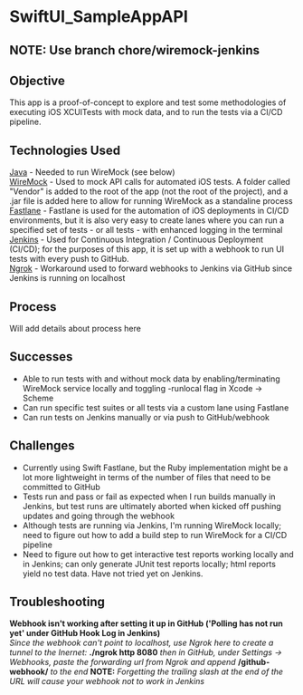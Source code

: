 # SwiftUI_SampleAppAPI

## NOTE: Use branch chore/wiremock-jenkins

## Objective
This app is a proof-of-concept to explore and test some methodologies of executing iOS XCUITests with mock data, and to run the tests via a CI/CD pipeline. 

## Technologies Used
[Java](https://www.oracle.com/java/technologies/downloads/#jdk21-mac) - Needed to run WireMock (see below)  
[WireMock](https://wiremock.org/docs/download-and-installation/) - Used to mock API calls for automated iOS tests. A folder called "Vendor" is added to the root of the app (not the root of the project), and a .jar file is added here to allow for running WireMock as a standaline process  
[Fastlane](https://docs.fastlane.tools/getting-started/ios/running-tests/) - Fastlane is used for the automation of iOS deployments in CI/CD environments, but it is also very easy to create lanes where you can run a specified set of tests - or all tests - with enhanced logging in the terminal  
[Jenkins](https://www.jenkins.io/) - Used for Continuous Integration / Continuous Deployment (CI/CD); for the purposes of this app, it is set up with a webhook to run UI tests with every push to GitHub.  
[Ngrok](https://ngrok.com/download) - Workaround used to forward webhooks to Jenkins via GitHub since Jenkins is running on localhost  

## Process
Will add details about process here

## Successes
- Able to run tests with and without mock data by enabling/terminating WireMock service locally and toggling -runlocal flag in Xcode -> Scheme
- Can run specific test suites or all tests via a custom lane using Fastlane
- Can run tests on Jenkins manually or via push to GitHub/webhook 

## Challenges
- Currently using Swift Fastlane, but the Ruby implementation might be a lot more lightweight in terms of the number of files that need to be committed to GitHub
- Tests run and pass or fail as expected when I run builds manually in Jenkins, but test runs are ultimately aborted when kicked off pushing updates and going through the webhook
- Although tests are running via Jenkins, I'm running WireMock locally; need to figure out how to add a build step to run WireMock for a CI/CD pipeline
- Need to figure out how to get interactive test reports working locally and in Jenkins; can only generate JUnit test reports locally; html reports yield no test data. Have not tried yet on Jenkins.

## Troubleshooting
__Webhook isn't working after setting it up in GitHub ('Polling has not run yet' under GitHub Hook Log in Jenkins)__  
*Since the webhook can't point to localhost, use Ngrok here to create a tunnel to the Inernet:* __./ngrok http 8080__ *then in GitHub, under Settings -> Webhooks, paste the forwarding url from Ngrok and append* __/github-webhook/__ *to the end* __NOTE:__ *Forgetting the trailing slash at the end of the URL will cause your webhook not to work in Jenkins* 
